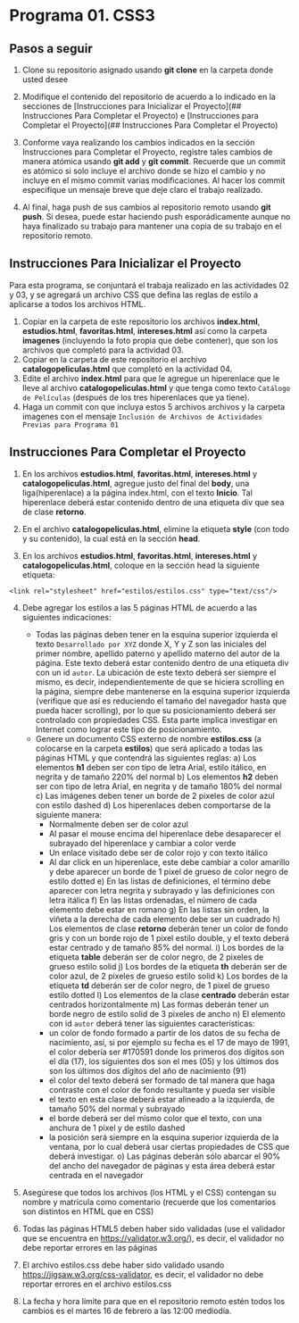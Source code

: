 # Programa 01. CSS3

## Pasos a seguir

1. Clone su repositorio asignado usando **git clone** en la carpeta donde usted desee

2. Modifique el contenido del repositorio de acuerdo a lo indicado en la secciones de [Instrucciones para Inicializar el Proyecto](## Instrucciones Para Completar el Proyecto) e [Instrucciones para Completar el Proyecto](## Instrucciones Para Completar el Proyecto)

3. Conforme vaya realizando los cambios indicados en la sección Instrucciones para Completar el Proyecto, registre tales cambios de manera atómica usando **git add** y **git commit**. Recuerde que un commit es atómico si solo incluye el archivo donde se hizo el cambio y no incluye en el mismo commit varias modificaciones. Al hacer los commit especifique un mensaje breve que deje claro el trabajo realizado.

4. Al final, haga push de sus cambios al repositorio remoto usando **git push**. Si desea, puede estar haciendo push esporádicamente aunque no haya finalizado su trabajo para mantener una copia de su trabajo en el repositorio remoto.

## Instrucciones Para Inicializar el Proyecto

Para esta programa, se conjuntará el trabaja realizado en las actividades 02 y 03, y se agregará un archivo CSS que defina las reglas de estilo a aplicarse a todos los archivos HTML. 

1. Copiar en la carpeta de este repositorio los archivos **index.html**, **estudios.html**, **favoritas.html**, **intereses.html** así como la carpeta **imagenes** (incluyendo la foto propia que debe contener), que son los archivos que completó para la actividad 03.
2. Copiar en la carpeta de este repositorio el archivo **catalogopeliculas.html** que completó en la actividad 04.
3. Edite el archivo **index.html** para que le agregue un hiperenlace que le lleve al archivo **catalogopeliculas.html** y que tenga como texto `Catálogo de Películas` (después de los tres hiperenlaces que ya tiene).
4. Haga un commit con que incluya estos 5 archivos archivos y la carpeta imagenes con el mensaje `Inclusión de Archivos de Actividades Previas para Programa 01`

## Instrucciones Para Completar el Proyecto

1. En los archivos **estudios.html**, **favoritas.html**, **intereses.html** y **catalogopeliculas.html**, agregue justo del final del **body**, una liga(hiperenlace) a la página index.html, con el texto **Inicio**. Tal hiperenlace deberá estar contenido dentro de una etiqueta div que sea de clase **retorno**.

2. En el archivo **catalogopeliculas.html**, elimine la etiqueta **style** (con todo y su contenido), la cual está en la sección **head**.

3. En los archivos **estudios.html**, **favoritas.html**, **intereses.html** y **catalogopeliculas.html**, coloque en la sección head la siguiente etiqueta: 
```
<link rel="stylesheet" href="estilos/estilos.css" type="text/css"/>
```

4. Debe agregar los estilos a las 5 páginas HTML de acuerdo a las siguientes indicaciones:
   - Todas las páginas deben tener en la esquina superior izquierda el texto `Desarrollado por XYZ` donde X, Y y Z son las iniciales del primer nombre, apellido paterno y apellido materno del autor de la página. Este texto deberá estar contenido dentro de una etiqueta div con un id `autor`. La ubicación de este texto deberá ser siempre el mismo, es decir, independientemente de que se hiciera scrolling en la página, siempre debe mantenerse en la esquina superior izquierda (verifique que así es reduciendo el tamaño del navegador hasta que pueda hacer scrolling), por lo que su posicionamiento deberá ser controlado con propiedades CSS. Esta parte implica investigar en Internet como lograr este tipo de posicionamiento.
   - Genere un documento CSS externo de nombre **estilos.css** (a colocarse en la carpeta **estilos**) que será aplicado a todas las páginas HTML y que contendrá las siguientes reglas:
     a) Los elementos **h1** deben ser con tipo de letra Arial, estilo itálico, en negrita y de tamaño 220% del normal
     b) Los elementos **h2** deben ser con tipo de letra Arial, en negrita y de tamaño 180% del normal
     c) Las imágenes deben tener un borde de 2 pixeles de color azul con estilo dashed
     d) Los hiperenlaces deben comportarse de la siguiente manera:
        - Normalmente deben ser de color azul
        - Al pasar el mouse encima del hiperenlace debe desaparecer el subrayado del hiperenlace y cambiar a color verde
        - Un enlace visitado debe ser de color rojo y con texto itálico
        - Al dar click en un hiperenlace, este debe cambiar a color amarillo y debe aparecer un borde de 1 pixel de grueso de color negro de estilo dotted
     e) En las listas de definiciones, el término debe aparecer con letra negrita y subrayado y las definiciones con letra itálica 
     f) En las listas ordenadas, el número de cada elemento debe estar en romano
     g) En las listas sin orden, la viñeta a la derecha de cada elemento debe ser un cuadrado
     h) Los elementos de clase **retorno** deberán tener un color de fondo gris y con un borde rojo de 1 pixel estilo double, y el texto deberá estar centrado y de tamaño 85% del normal.
     i) Los bordes de la etiqueta **table** deberán ser de color negro, de 2 pixeles de grueso estilo solid
     j) Los bordes de la etiqueta **th** deberán ser de color azul, de 2 pixeles de grueso estilo solid
     k) Los bordes de la etiqueta **td** deberán ser de color negro, de 1 pixel de grueso estilo dotted
     l) Los elementos de la clase **centrado** deberán estar centrados horizontalmente
     m) Las formas deberán tener un borde negro de estilo solid de 3 pixeles de ancho
     n) El elemento con id `autor` deberá tener las siguientes características:
        - un color de fondo formado a partir de los datos de su fecha de nacimiento, así, si por ejemplo su fecha es el 17 de mayo de 1991, el color debería ser #170591 donde los primeros dos dígitos son el día (17), los siguientes dos son el mes (05) y los últimos dos son los últimos dos dígitos del año de nacimiento (91)
        - el color del texto deberá ser formado de tal manera que haga contraste con el color de fondo resultante y pueda ser visible
        - el texto en esta clase deberá estar alineado a la izquierda, de tamaño 50% del normal y subrayado
        - el borde deberá ser del mismo color que el texto, con una anchura de 1 pixel y de estilo dashed
        - la posición será siempre en la esquina superior izquierda de la ventana, por lo cual deberá usar ciertas propiedades de CSS que deberá investigar.
     o) Las páginas deberán sólo abarcar el 90% del ancho del navegador de páginas y esta área deberá estar centrada en el navegador
3. Asegúrese que todos los archivos (los HTML y el CSS) contengan su nombre y matrícula como comentario (recuerde que los comentarios son distintos en HTML que en CSS)

4. Todas las páginas HTML5 deben haber sido validadas (use el validador que se encuentra en https://validator.w3.org/), es decir, el validador no debe reportar errores en las páginas
5. El archivo estilos.css debe haber sido validado usando https://jigsaw.w3.org/css-validator, es decir, el validador no debe reportar errores en el archivo estilos.css

6. La fecha y hora límite para que en el repositorio remoto estén todos los cambios es el martes 16 de febrero a las 12:00 mediodía.

